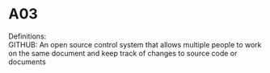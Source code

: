 # A03
Definitions:                                                               
GITHUB: An open source control system that allows multiple people to work on the same document and keep track of changes to source code or documents
